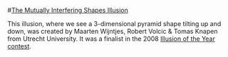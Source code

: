 #[The Mutually Interfering Shapes Illusion]

This illusion, where we see a 3-dimensional pyramid shape tilting up and down, was created by Maarten Wijntjes, Robert Volcic & Tomas Knapen from Utrecht University.  It was a finalist in the 2008 [Illusion of the Year contest].

  [The Mutually Interfering Shapes Illusion]: http://illusionoftheyear.com/2008/the-mutually-interfering-shapes-illusion-the-misillusion/
  [Illusion of the Year contest]: http://illusionoftheyear.com